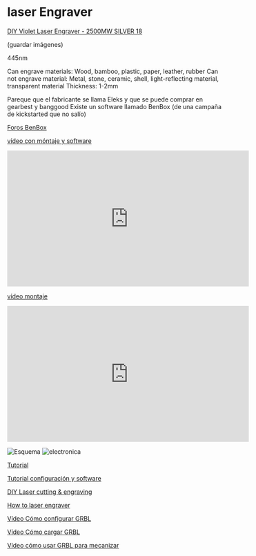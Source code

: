 # laser Engraver


[DIY Violet Laser Engraver  -  2500MW  SILVER 18](http://www.gearbest.com/3d-printers-3d-printer-kits/pp_364360.html)

(guardar imágenes)

445nm

Can engrave materials: Wood, bamboo, plastic, paper, leather, rubber
Can not engrave material: Metal, stone, ceramic, shell, light-reflecting material, transparent material
Thickness: 1-2mm

Pareque que el fabricante se llama Eleks y que se puede comprar en gearbest y banggood
Existe un software llamado BenBox (de una campaña de kickstarted que no salío)

[Foros BenBox](http://www.benboxlaser.us/)

[vídeo con móntaje y software](https://www.youtube.com/watch?v=Q0K2aK_9P6o)

<iframe width="560" height="315" src="https://www.youtube.com/embed/Q0K2aK_9P6o" frameborder="0" allowfullscreen></iframe>

[vídeo montaje](https://www.youtube.com/watch?v=TtmWrU1u9FY)

<iframe width="560" height="315" src="https://www.youtube.com/embed/TtmWrU1u9FY" frameborder="0" allowfullscreen></iframe>

![Esquema](http://www.soonwell.com/ebay_file/pretty-pic/2%20axis%20board-5.jpg)
![electronica](http://i.ebayimg.com/images/i/252291333856-0-1/s-l1000.jpg)

[Tutorial](http://www.instructables.com/id/Benbox-With-Eleks-Laser-Engraver-GearBest-Banggood/step1/Hints-Clarifications-for-the-How-to-Laser-engraver/)

[Tutorial configuración y software](http://www.instructables.com/id/Configurando-La-Grabadora-Laser-Benbox-DIY/)

[DIY Laser  cutting & engraving](http://www.instructables.com/id/Laser-Engraved-Bookmark-With-a-Cheap-Laser-Engrave/?utm_source=pdf&utm_campaign=related)

[How to laser engraver](http://www.instructables.com/id/How-To-Laser-Cutter/)

[Vídeo Cómo configurar GRBL](https://www.youtube.com/watch?v=zf2RbZb45gw)

[Vídeo Cómo cargar GRBL](https://www.youtube.com/watch?annotation_id=annotation_3187048669&feature=iv&src_vid=zf2RbZb45gw&v=0NEhhZAA8pg)

[Vídeo cómo usar GRBL para mecanizar](https://www.youtube.com/watch?v=_QG86v7_qo0)
